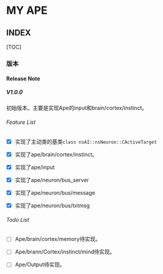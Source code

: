 MY APE
======

INDEX
-----
[TOC]


### 版本

#### Release Note

##### V1.0.0

初始版本。主要是实现Ape的input和brain/cortex/instinct。

###### Feature List

- [x] 实现了主动类的基类`class nsAI::nsNeuron::CActiveTarget`
- [x] 实现了ape/brain/cortex/instinct。
- [x] 实现了ape/input
- [x] 实现了ape/neuron/bus_server
- [x] 实现了ape/neuron/bus/message
- [x] 实现了ape/neuron/bus/txtmsg



###### Todo List

- [ ] Ape/brain/cortex/memory待实现。
- [ ] Ape/brann/Cortex/instinct/mind待实现。
- [ ] Ape/Output待实现。










